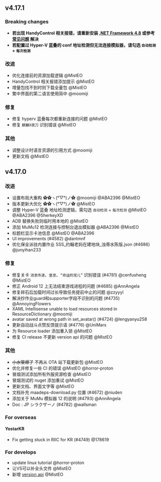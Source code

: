 ## v4.17.1

### Breaking changes

- **若出现 HandyControl 相关报错，请重新安装 [.NET Framework 4.8](https://dotnet.microsoft.com/en-us/download/dotnet-framework/thank-you/net48-offline-installer) 或参考 [常见问题](https://maa.plus/docs/1.2-%E5%B8%B8%E8%A7%81%E9%97%AE%E9%A2%98.html#%E8%BD%AF%E4%BB%B6%E6%97%A0%E6%B3%95%E8%BF%90%E8%A1%8C-%E9%97%AA%E9%80%80-%E6%8A%A5%E9%94%99) 解决**
- **若配置过 Hyper-V 蓝叠的 conf 地址检测但无法连接模拟器，请勾选 `自动检测` + `每次检测`**

### 改进

- 优化连接前的资源加载逻辑 @MistEO
- HandyControl 相关报错添加提示 @MistEO
- 增量包找不到时则下载全量包 @MistEO
- 繁中界面的第二语言使用简中 @moomiji

### 修复

- 修复 hyperv 蓝叠每次都重新连接的问题 @MistEO
- 修复 `麒麟X夜刀` 识别错误 @MistEO

### 其他

- 调整设计时语言资源的引用方式 @moomiji
- 更新文档 @MistEO

## v4.17.0

### 改进

- 设置布局大重构 ✿✿ヽ(°▽°)ノ✿ @moomiji @ABA2396 @MistEO
- 版本更新大优化 ✿✿ヽ(°▽°)ノ✿ @MistEO
- 调整 Hyper-V 蓝叠 地址检测逻辑，需勾选 `自动检测` + `每次检测` @MistEO @ABA2396 @SherkeyXD
- ADB 替换失败则临时用本地的 @MistEO
- 添加 MuMu12 检测连接与控制台退出模拟器 @ABA2396 @MistEO
- 标题栏显示卡池信息 @MistEO @ABA2396
- UI improvements (#4582) @dantmnf
- 优化保全派驻内置作业 SSS_约翰老妈在建地块_浊蒂水陈版.json (#4686) @junyihan233

### 修复

- 修复关卡 `消息传递`、`窒息`、`“命运的宠儿”` 识别错误 (#4781) @cenfusheng @MistEO
- 修正 Android 12 上无法结束游戏进程的问题 (#4685) @AnnAngela
- 修复碎石后加载时间过长导致任务提前中止的问题 @zzyyyl
- 解决抄作业guard和supporter字段不识别的问题 (#4735) @AnnoyingFlowers
- XAML Intellisense unable to load resources stored in ResourceDictionary @moomiji
- avatar saved at wrong path in set_avatar() (#4724) @lengyanyu258
- 更新自动战斗点赞反馈提示语 (#4776) @UniMars
- 为 Resource loader 添加重入锁 @MistEO
- 修复 CI release 不更新 version api 的问题 @MistEO

### 其他

- ~~小水管爆了~~ 不再从 OTA 站下载更新包 @MistEO
- 优化并修复一些 CI 的错误 @MistEO @horror-proton
- 冒烟测试添加所有外服资源检查 @MistEO
- 冒烟测试的 nuget 添加重试 @MistEO
- 更新文档、界面文字等 @MistEO
- 文档补充 maadeps-download.py 位置 (#4672) @niuden
- 添加关于 MuMu 模拟器 12 的说明 (#4793) @AnnAngela
- Doc : JP シラクザーノ (#4782) @wallsman

### For overseas

#### YostarKR

- Fix getting stuck in RIIC for KR (#4749) @178619

### For develops

- update linux tutorial @horror-proton
- 让VS可以补全头文件 @MistEO
- 新增 [version api](https://ota.maa.plus/MaaAssistantArknights/api/version/) @MistEO
